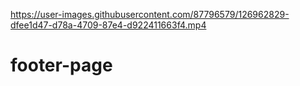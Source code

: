 

https://user-images.githubusercontent.com/87796579/126962829-dfee1d47-d78a-4709-87e4-d922411663f4.mp4

# footer-page
